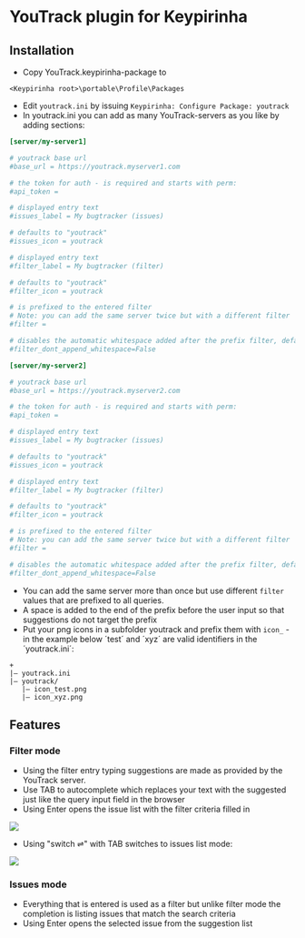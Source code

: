 # YouTrack plugin for Keypirinha

## Installation
* Copy YouTrack.keypirinha-package to
```
<Keypirinha root>\portable\Profile\Packages
```
* Edit `youtrack.ini` by issuing `Keypirinha: Configure Package: youtrack`
* In youtrack.ini you can add as many YouTrack-servers as you like by adding sections:

```ini
[server/my-server1]

# youtrack base url
#base_url = https://youtrack.myserver1.com

# the token for auth - is required and starts with perm:
#api_token = 

# displayed entry text 
#issues_label = My bugtracker (issues)

# defaults to "youtrack"
#issues_icon = youtrack

# displayed entry text 
#filter_label = My bugtracker (filter)

# defaults to "youtrack"
#filter_icon = youtrack

# is prefixed to the entered filter
# Note: you can add the same server twice but with a different filter
#filter =

# disables the automatic whitespace added after the prefix filter, defaults to False
#filter_dont_append_whitespace=False

[server/my-server2]

# youtrack base url
#base_url = https://youtrack.myserver2.com

# the token for auth - is required and starts with perm:
#api_token = 

# displayed entry text 
#issues_label = My bugtracker (issues)

# defaults to "youtrack"
#issues_icon = youtrack

# displayed entry text 
#filter_label = My bugtracker (filter)

# defaults to "youtrack"
#filter_icon = youtrack

# is prefixed to the entered filter
# Note: you can add the same server twice but with a different filter
#filter =

# disables the automatic whitespace added after the prefix filter, defaults to False
#filter_dont_append_whitespace=False
```

* You can add the same server more than once but use different `filter` values that are prefixed to all queries. 
* A space is added to the end of the prefix before the user input so that suggestions do not target the prefix 
* Put your png icons in a subfolder youtrack and prefix them with `icon_` - in the example below ´test´ and ´xyz´ are valid identifiers in the ´youtrack.ini´:
```
+
|– youtrack.ini
|– youtrack/
   |– icon_test.png
   |– icon_xyz.png
```

## Features

### Filter mode
* Using the filter entry typing suggestions are made as provided by the YouTrack server.
* Use TAB to autocomplete which replaces your text with the suggested just like the query input field in the browser
* Using Enter opens the issue list with the filter criteria filled in

<p><img src="https://raw.githubusercontent.com/mx-bernhard/keypirinha-youtrack/master/media/youtrack-on-keypirinha.gif" /></p>

* Using "switch ⇌" with TAB switches to issues list mode:

<p><img src="https://raw.githubusercontent.com/mx-bernhard/keypirinha-youtrack/master/media/youtrack-on-keypirinha2.gif" /></p>

### Issues mode
* Everything that is entered is used as a filter but unlike filter mode the completion is listing issues that match the search criteria
* Using Enter opens the selected issue from the suggestion list 


